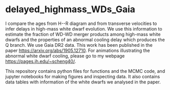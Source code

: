 # delayed_highmass_WDs_Gaia
I compare the ages from H--R diagram and from transverse velocities to infer delays in high-mass white dwarf evolution. We use this information to estimate the fraction of WD-WD merger products among high-mass white dwarfs and the properties of an abnormal cooling delay which produces the Q branch. We use Gaia DR2 data. This work has been published in the paper https://arxiv.org/abs/1905.12710. For animations illustrating the abnormal white dwarf cooling, please go to my webpage https://pages.jh.edu/~scheng40/.

This repository contains python files for functions and the MCMC code, and jupyter notebooks for making figures and inspecting data. It also contains data tables with information of the white dwarfs we analysed in the paper.
